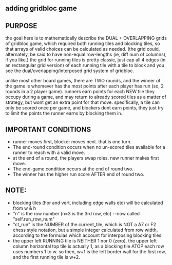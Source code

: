 ## adding gridbloc game

## PURPOSE
the goal here is to mathematically describe the DUAL + OVERLAPPING grids of gridbloc game, which required both running tiles and blocking tiles, so that arrays of valid choices can be calculated as needed. (the grid could, alternately, be said to have non-equal row-lengths (ie, diff num of columns), if you like.) the grid for running tiles is pretty classic, just cap all 4 edges (in an rectangular grid version) of each running tile with a tile to block and you see the dual/overlapping/interposed grid system of gridbloc.

unlike most other board games, there are TWO rounds, and the winner of the game is whomever has the most points after each player has run (so, 2 rounds in a 2 player game). runners earn points for each NEW tile they occupy during a game, and may return to already scored tiles as a matter of strategy, but wont get an extra point for that move. specifically, a tile can only be scored once per game, and blockers dont earn points, they just try to limit the points the runner earns by blocking them in.

## IMPORTANT CONDITIONS
 * runner moves first, blocker moves next. that is one turn.
 * The end-round condition occurs when no un-scored tiles available for a runner to reach with a valid move.
 * at the end of a round, the players swap roles. new runner makes first move.
 * The end-game condition occurs at the end of round two.
 * The winner has the higher run score AFTER end of round two.
 
 ## NOTE: 
 * blocking tiles (hor and vert, including edge walls etc) will be calculated from w & h 
 * "n" is the row number (n=3 is the 3rd row, etc) --now called "self.run_row_num"
 * "ct_run" is the NUMBER of the current_tile, which is NOT a A7 or F2 chess style notation, but a simple integer calculated from row width, according to the formulas which account for interposing blocking tiles.
 * the upper left RUNNING tile is NEITHER 1 nor 0 (zero). the upper left column horizontal top tile is actually 1, as a blocking tile ATOP each row uses numbers 1 to w. so then, w+1 is the left border wall for the first row, and the first running tile is w+2.
